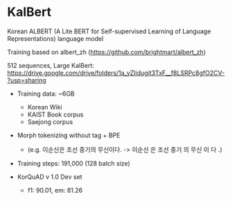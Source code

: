 # KalBert
Korean ALBERT (A Lite BERT for Self-supervised Learning of Language Representations) language model

Training based on albert_zh (https://github.com/brightmart/albert_zh)

512 sequences, Large KalBert:
https://drive.google.com/drive/folders/1a_yZIidugit3TxF__f8LSRPc8gfO2CV-?usp=sharing

* Training data: ~6GB
  - Korean Wiki
  - KAIST Book corpus
  - Saejong corpus
  
* Morph tokenizing without tag + BPE
  - (e.g. 이순신은 조선 중기의 무신이다. -> 이순신 은 조선 중기 의 무신 이 다 .)
  
* Training steps: 191,000 (128 batch size)

* KorQuAD v 1.0 Dev set
  - f1: 90.01, em: 81.26

